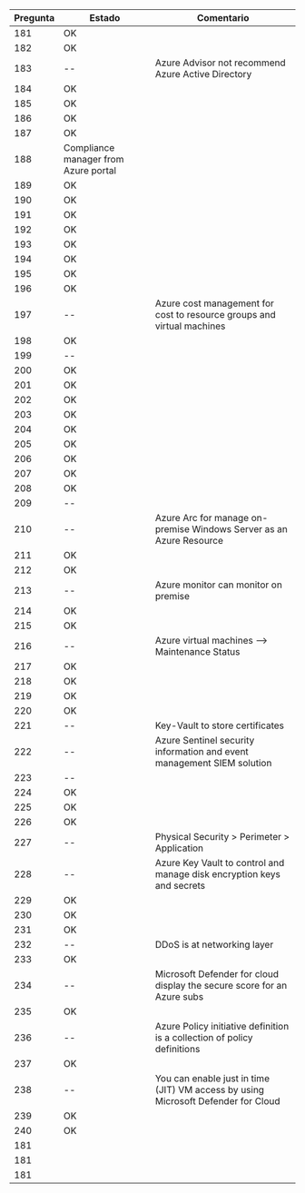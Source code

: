 | Pregunta   | Estado     | Comentario |
|------------|------------|------------|
| 181    | OK   |  |
| 182    | OK   |  |    
| 183    | --   | Azure Advisor not recommend Azure Active Directory |
| 184    | OK   |  |
| 185    | OK   |  |
| 186    | OK   |  |
| 187    | OK   |  |
| 188    | Compliance manager from Azure portal   |  |
| 189    | OK   |  |
| 190    | OK   |  |
| 191    | OK   |  |
| 192    | OK   |  |
| 193    | OK   |  |
| 194    | OK   |  |
| 195    | OK   |  |
| 196    | OK   |  |
| 197    | --   | Azure cost management for cost to resource groups and virtual machines  |
| 198    | OK   |  |
| 199    | --   |  |
| 200    | OK   |  |
| 201    | OK   |  |
| 202    | OK   |  |
| 203    | OK   |  |
| 204    | OK   |  |
| 205    | OK   |  |
| 206    | OK   |  |
| 207    | OK   |  |
| 208    | OK   |  |
| 209    | --   |  |
| 210    | --   | Azure Arc for manage on-premise Windows Server as an Azure Resource  |
| 211    | OK   |  |
| 212    | OK   |  |
| 213    | --   | Azure monitor can monitor on premise |
| 214    | OK   |  |
| 215    | OK   |  |
| 216    | --   | Azure virtual machines --> Maintenance Status  |
| 217    | OK   |  |
| 218    | OK   |  |
| 219    | OK   |  |
| 220    | OK   |  |
| 221    | --   | Key-Vault to store certificates  |
| 222    | --   | Azure Sentinel security information and event management SIEM solution |
| 223    | --   |  |
| 224    | OK   |  |
| 225    | OK   |  |
| 226    | OK   |  |
| 227    | --   | Physical Security > Perimeter > Application  |
| 228    | --   | Azure Key Vault to control and manage disk encryption keys and secrets  |
| 229    | OK   |  |
| 230    | OK   |  |
| 231    | OK   |  |
| 232    | --   | DDoS is at networking layer  |
| 233    | OK   |  |
| 234    | --   | Microsoft Defender for cloud display the secure score for an Azure subs |
| 235    | OK   |  |
| 236    | --   | Azure Policy initiative definition is a collection of policy definitions  |
| 237    | OK   |  |
| 238    | --   | You can enable just in time (JIT) VM access by using Microsoft Defender for Cloud |
| 239    | OK   |  |
| 240    | OK   |  |
| 181    |    |  |
| 181    |    |  |
| 181    |    |  |